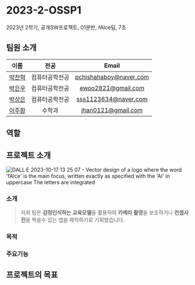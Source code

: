 # 2023-2-OSSP1
2023년 2학기, 공개SW프로젝트, 01분반, fAIce팀, 7조

## 팀원 소개
|이름|전공|Email|
|:-:|:-:|:-:|
|[박찬혁](https://github.com/PetterChanHyuk)|컴퓨터공학전공|pchishahaboy@naver.com|
|[박은우](https://github.com/ewoo14)|컴퓨터공학전공|ewoo2821@gmail.com|
|[박상은](https://github.com/sangeun0612)|컴퓨터공학전공|sss1123634@naver.com|
|[이주환](https://github.com/jhan0121)|수학과|jhan0121@gmail.com|

## 역할

## 프로젝트 소개
![DALL·E 2023-10-17 13 25 07 - Vector design of a logo where the word 'fAIce' is the main focus, written exactly as specified with the 'AI' in uppercase  The letters are integrated ](https://github.com/CSID-DGU/2023-2-OSSP1-fAIce-7/assets/137492766/81e56bb7-8c30-4cc8-a16d-0d83a3b40222)

### 소개
> 저희 팀은 **감정인식하는 교육모델**을 활용하여 **카메라 촬영**을 보조하거나 **컨셉사진**을 찍을수 있는 앱을 제작하기로 기획했습니다. 
### 목적

### 주요기능

## 프로젝트의 목표
